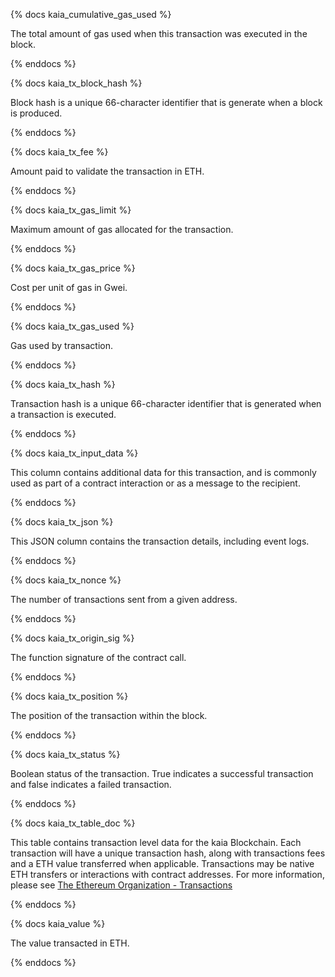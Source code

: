{% docs kaia_cumulative_gas_used %}

The total amount of gas used when this transaction was executed in the block. 

{% enddocs %}


{% docs kaia_tx_block_hash %}

Block hash is a unique 66-character identifier that is generate when a block is produced. 

{% enddocs %}


{% docs kaia_tx_fee %}

Amount paid to validate the transaction in ETH. 

{% enddocs %}


{% docs kaia_tx_gas_limit %}

Maximum amount of gas allocated for the transaction. 

{% enddocs %}


{% docs kaia_tx_gas_price %}

Cost per unit of gas in Gwei. 

{% enddocs %}


{% docs kaia_tx_gas_used %}

Gas used by transaction.

{% enddocs %}


{% docs kaia_tx_hash %}

Transaction hash is a unique 66-character identifier that is generated when a transaction is executed. 

{% enddocs %}


{% docs kaia_tx_input_data %}

This column contains additional data for this transaction, and is commonly used as part of a contract interaction or as a message to the recipient.  

{% enddocs %}


{% docs kaia_tx_json %}

This JSON column contains the transaction details, including event logs. 

{% enddocs %}


{% docs kaia_tx_nonce %}

The number of transactions sent from a given address. 

{% enddocs %}


{% docs kaia_tx_origin_sig %}

The function signature of the contract call. 

{% enddocs %}


{% docs kaia_tx_position %}

The position of the transaction within the block. 

{% enddocs %}


{% docs kaia_tx_status %}

Boolean status of the transaction. True indicates a successful transaction and false indicates a failed transaction.

{% enddocs %}


{% docs kaia_tx_table_doc %}

This table contains transaction level data for the kaia Blockchain. Each transaction will have a unique transaction hash, along with transactions fees and a ETH value transferred when applicable. Transactions may be native ETH transfers or interactions with contract addresses. For more information, please see [The Ethereum Organization - Transactions](https://ethereum.org/en/developers/docs/transactions/)

{% enddocs %}


{% docs kaia_value %}

The value transacted in ETH. 

{% enddocs %}


